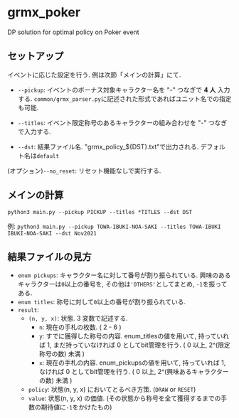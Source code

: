 # grmx_poker
DP solution for optimal policy on Poker event

## セットアップ
イベントに応じた設定を行う. 例は次節「メインの計算」にて.

- ``--pickup``: イベントのボーナス対象キャラクター名を "-" つなぎで **4 人** 入力する. ``common/grmx_parser.py``に記述された形式であればユニット名での指定も可能.

- ``--titles``: イベント限定称号のあるキャラクターの組み合わせを "-" つなぎで入力する.

- ``--dst``: 結果ファイル名. "grmx_policy_${DST}.txt"で出力される. デフォルト名は``default``

(オプション)``--no_reset``: リセット機能なしで実行する.


## メインの計算
``python3 main.py --pickup PICKUP --titles *TITLES --dst DST``

例:
``python3 main.py --pickup TOWA-IBUKI-NOA-SAKI --titles TOWA-IBUKI IBUKI-NOA-SAKI --dst Nov2021``


## 結果ファイルの見方

- ``enum pickups``: キャラクター名に対して番号が割り振られている. 興味のあるキャラクターは``0``以上の番号を, その他は``'OTHERS'``としてまとめ, ``-1``を振ってある.
- ``enum titles``: 称号に対して``0``以上の番号が割り振られている.
- ``result``:
    - ``(n, y, x)``: 状態. 3 変数で記述する.
        - ``n``: 現在の手札の枚数. ( 2 - 6 )
        - ``y``: すでに獲得した称号の内容. enum_titlesの値を用いて, 持っていれば 1, まだ持っていなければ 0 としてbit管理を行う. ( 0 以上, 2^(限定称号の数) 未満 )
        - ``x``: 現在の手札の内容. enum_pickupsの値を用いて, 持っていれば 1, なければ 0 としてbit管理を行う. ( 0 以上, 2^(興味あるキャラクターの数) 未満 )
    - ``policy``: 状態(n, y, x) においてとるべき方策. (``DRAW`` or ``RESET``)
    - ``value``: 状態(n, y, x) の価値. (その状態から称号を全て獲得するまでの手数の期待値に``-1``をかけたもの)
